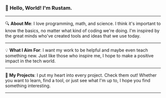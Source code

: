 ### 🚀 **Hello, World! I'm Rustam.**

---

🔍 **About Me**:
I love programming, math, and science. I think it's important to know the basics, no matter what kind of coding we're doing. I'm inspired by the great minds who've created tools and ideas that we use today.

---

💡 **What I Aim For**:
I want my work to be helpful and maybe even teach something new. Just like those who inspire me, I hope to make a positive impact in the tech world.

---

🔗 **My Projects**:
I put my heart into every project. Check them out! Whether you want to learn, find a tool, or just see what I'm up to, I hope you find something interesting.

---
